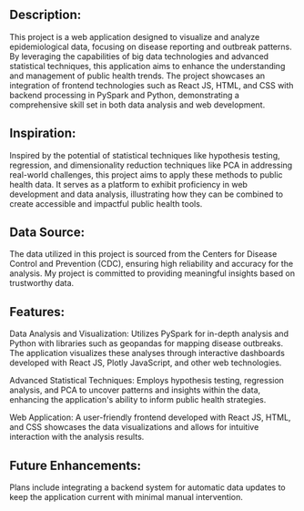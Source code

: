 ## Description:

This project is a web application designed to visualize and analyze epidemiological data, focusing on disease reporting and outbreak patterns. By leveraging the capabilities of big data technologies and advanced statistical techniques, this application aims to enhance the understanding and management of public health trends. The project showcases an integration of frontend technologies such as React JS, HTML, and CSS with backend processing in PySpark and Python, demonstrating a comprehensive skill set in both data analysis and web development.

## Inspiration: 

Inspired by the potential of statistical techniques like hypothesis testing, regression, and dimensionality reduction techniques like PCA in addressing real-world challenges, this project aims to apply these methods to public health data. It serves as a platform to exhibit proficiency in web development and data analysis, illustrating how they can be combined to create accessible and impactful public health tools.

## Data Source:

The data utilized in this project is sourced from the Centers for Disease Control and Prevention (CDC), ensuring high reliability and accuracy for the analysis. My project is committed to providing meaningful insights based on trustworthy data.

## Features:

Data Analysis and Visualization: Utilizes PySpark for in-depth analysis and Python with libraries such as geopandas for mapping disease outbreaks. The application visualizes these analyses through interactive dashboards developed with React JS, Plotly JavaScript, and other web technologies.

Advanced Statistical Techniques: Employs hypothesis testing, regression analysis, and PCA to uncover patterns and insights within the data, enhancing the application's ability to inform public health strategies.

Web Application: A user-friendly frontend developed with React JS, HTML, and CSS showcases the data visualizations and allows for intuitive interaction with the analysis results.

## Future Enhancements:

Plans include integrating a backend system for automatic data updates to keep the application current with minimal manual intervention.
